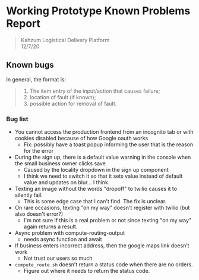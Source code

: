 # Working Prototype Known Problems Report

> Kahzum Logistical Delivery Platform  
> 12/7/20

## Known bugs

In general, the format is:

> 1. The item entry of the input/action that causes failure;
> 2. location of fault (if known);
> 3. possible action for removal of fault.

### Bug list

- You cannot access the production frontend from an incognito tab or with cookies disabled because of how Google oauth works
  - Fix: possibly have a toast popup informing the user that is the reason for the error
- During the sign up, there is a default value warning in the console when the small business owner clicks save
  - Caused by the locality dropdown in the sign up component
  - I think we need to switch it so that it sets value instead of default value and updates on blur... I think.
- Texting an image without the words "dropoff" to twilio causes it to silently fail.
  - This is some edge case that I can't find. The fix is unclear.
- On rare occasions, texting "on my way" doesn't register with twilio (but also doesn't error?)
  - I'm not sure if this is a real problem or not since texting "on my way" again returns a result.
- Async problem with compute-routing-output 
  - needs async function and await
- If business enters incorrect address, then the google maps link doesn’t work
  - Not trust our users so much
- `compute_route.sh` doesn’t return a status code when there are no orders.
  - Figure out where it needs to return the status code.
